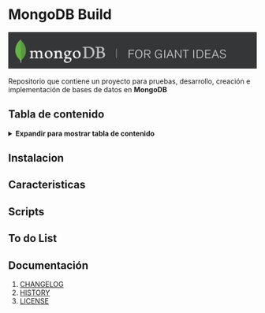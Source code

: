 # MongoDB Build
![Logotipo de proyecto](directories/doc/PROJECT.LOGO.png)

Repositorio que contiene un proyecto para pruebas, desarrollo, creación e implementación de bases de datos en **MongoDB**


## Tabla de contenido
<details>
  <summary><b>Expandir para mostrar tabla de contenido</b></summary>

<!-- toc -->

- [Instalacion](##Instalacion)
- [Caracteristicas](##Caracteristicas)
  * [JS Ecosystem Demos](#js-ecosystem-demos)
  * [Optional Modules](#optional-modules)
  * [ECMAScript 5 Compatibility](#ecmascript-5-compatibility)
- [Scripts](##Scripts)

- [To do List](##to-do-list)
- [Documentación](##documentación)

<!-- tocstop -->

</details>

## Instalacion
## Caracteristicas
## Scripts
## To do List
## Documentación

1. [CHANGELOG](directories/docs/CHANGELOG.md)
2. [HISTORY](directories/docs/HISTORY.md)
3. [LICENSE](directories/docs/LICENSE.md)
